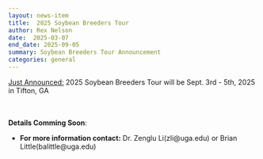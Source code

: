 ```yaml
---
layout: news-item
title:  2025 Soybean Breeders Tour
author: Rex Nelson
date:  2025-03-07
end_date: 2025-09-05
summary: Soybean Breeders Tour Announcement
categories: general    
---
```

<div>
  <a href="">Just Announced:</a> 2025 Soybean Breeders Tour will be Sept. 3rd - 5th, 2025 in Tifton, GA
</div>
<br>
<br>
<p>
<b>Details Comming Soon</b>:
<ul class="uk-list">
  <li><b>For more information contact:</b> Dr. Zenglu Li(zli@uga.edu) or Brian Little(balittle@uga.edu)</li>
</ul>
</p>
